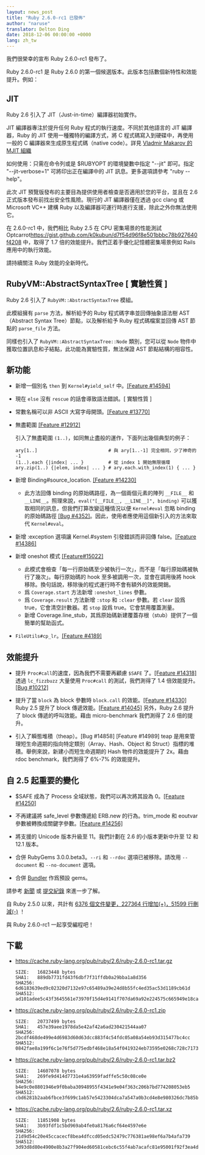 ```yaml
---
layout: news_post
title: "Ruby 2.6.0-rc1 已發佈"
author: "naruse"
translator: Delton Ding
date: 2018-12-06 00:00:00 +0000
lang: zh_tw
---
```


我們很榮幸的宣布 Ruby 2.6.0-rc1 發布了。

Ruby 2.6.0-rc1 是 Ruby 2.6.0 的第一個候選版本。此版本包括數個新特性和效能提升。例如：

## JIT

Ruby 2.6 引入了 JIT（Just-in-time）編譯器初始實作。

JIT 編譯器專注於提升任何 Ruby 程式的執行速度。不同於其他語言的 JIT 編譯器，Ruby 的 JIT 使用一種獨特的編譯方式，將 C 程式碼寫入到硬碟中，再使用一般的 C 編譯器來生成原生程式碼（native code）。詳見 [Vladmir Makarov 的 MJIT 組織](https://github.com/vnmakarov/ruby/tree/rtl_mjit_branch#mjit-organization)

如何使用：只需在命令列或是 $RUBYOPT 的環境變數中指定 "--jit" 即可。指定 "--jit-verbose=1" 可將印出正在編譯中的 JIT 訊息。更多選項請參考 "ruby --help"。

此次 JIT 預覽版發布的主要目為提供使用者檢查是否適用於您的平台，並且在 2.6 正式版本發布前找出安全性風險。現行的 JIT 編譯器僅在透過 gcc clang 或 Microsoft VC++ 建構 Ruby 以及編譯器可運行時進行支援，除此之外你無法使用它。

在 2.6.0-rc1 中，我們相比 Ruby 2.5 在 CPU 密集場景的性能測試 Optcarrot<https://gist.github.com/k0kubun/d7f54d96f8e501bbbc78b927640f4208> 中，取得了 1.7 倍的效能提升。我們正着手優化記憶體密集場景例如 Rails 應用中的執行效能。

請持續關注 Ruby 效能的全新時代。

## RubyVM::AbstractSyntaxTree [ 實驗性質 ]

Ruby 2.6 引入了 `RubyVM::AbstractSyntaxTree` 模組。

此模組擁有 `parse` 方法，解析給予的 Ruby 程式碼字串並回傳抽象語法樹 AST（Abstract Syntax Tree）節點，以及解析給予 Ruby 程式碼檔案並回傳 AST 節點的 `parse_file` 方法。

同樣也引入了 `RubyVM::AbstractSyntaxTree::Node` 類別，您可以從 `Node` 物件中獲取位置訊息和子結點，此功能為實驗性質，無法保證 AST 節點結構的相容性。

## 新功能

* 新增一個別名 `then` 到 `Kernel#yield_self` 中。[[Feature #14594]](https://bugs.ruby-lang.org/issues/14594)

* 現在 `else` 沒有 `rescue` 的話會導致語法錯誤。[ 實驗性質 ]

* 常數名稱可以非 ASCII 大寫字母開頭。[[Feature #13770]](https://bugs.ruby-lang.org/issues/13770)

* 無盡範圍 [[Feature #12912]](https://bugs.ruby-lang.org/issues/12912)

  引入了無盡範圍 `(1..)`，如同無止盡般的運作，下面列出幾個典型的例子：

      ary[1..]                          # 與 ary[1..-1] 完全相同，少了神奇的 -1
      (1..).each {|index| ... }         # 從 index 1 開始無限循環
      ary.zip(1..) {|elem, index| ... } # ary.each.with_index(1) { ... }

* 新增 Binding#source_location. [[Feature #14230]](https://bugs.ruby-lang.org/issues/14230)
  * 此方法回傳 binding 的原始碼路徑，為一個兩個元素的陣列 `__FILE__` 和 `__LINE__`。照理來說，`eval("[__FILE__, __LINE__]", binding)` 可以獲取相同的訊息，但我們打算改變這種情況以便 `Kernel#eval` 忽略 binding 的原始碼路徑 [[Bug #4352]](https://bugs.ruby-lang.org/issues/4352)。因此，使用者應使用這個新引入的方法來取代 `Kernel#eval`。

* 新增 :exception 選項讓 Kernel.#system 引發錯誤而非回傳 false。[[Feature #14386]](https://bugs.ruby-lang.org/issues/14386)

* 新增 oneshot 模式 [[Feature#15022]](https://bugs.ruby-lang.org/issues/15022)
  * 此模式會檢查「每一行原始碼至少被執行一次」，而不是「每行原始碼被執行了幾次」。每行原始碼的 hook 至多被調用一次，並會在調用後將 hook 移除。換句話說，移除後的程式運行時不會有額外的效能開銷。
  * 爲 `Coverage.start` 方法新增 `:oneshot_lines` 參數。
  * 爲 `Coverage.result` 方法新增 `:stop` 和 `:clear` 參數。若 `clear` 設爲 true，它會清空計數器。若 `stop` 設爲 true。它會禁用覆蓋測量。
  * 新增 Coverage.line_stub，其爲原始碼新建覆蓋存根（stub）提供了一個簡單的幫助函式。

* `FileUtils#cp_lr`。[[Feature #4189]](https://bugs.ruby-lang.org/issues/4189)

## 效能提升

* 提升 `Proc#call`的速度，因為我們不需要再顧慮 `$SAFE` 了。[[Feature #14318]](https://bugs.ruby-lang.org/issues/14318) 透過 `lc_fizzbuzz` 大量使用 `Proc#call` 的測試，我們測得了 1.4 倍效能提升。[[Bug #10212]](https://bugs.ruby-lang.org/issues/10212)

* 提升了當 `block` 為 block 參數時 `block.call` 的效能。[[Feature #14330]](https://bugs.ruby-lang.org/issues/14330) Ruby 2.5 提升了 block 傳遞效能。[[Feature #14045]](https://bugs.ruby-lang.org/issues/14045) 另外，Ruby 2.6 提升了 block 傳遞的呼叫效能。藉由 micro-benchmark 我們測得了 2.6 倍的提升。

* 引入了瞬態堆積（theap）。[Bug #14858] [Feature #14989] teap 是用來管理短生命週期的指向特定類別（Array、Hash、Object 和 Struct）指標的堆積。舉例來說，新建小而短生命週期的 Hash 物件的效能提升了 2x。藉由 rdoc benchmark，我們測得了 6%-7% 的效能提升。

## 自 2.5 起重要的變化

* $SAFE 成為了 Process 全域狀態，我們可以再次將其設為 0。[[Feature #14250]](https://bugs.ruby-lang.org/issues/14250)

* 不再建議將 safe_level 參數傳遞給 ERB.new 的行為。trim_mode 和 eoutvar 參數被轉換成關鍵字參數。[[Feature #14256]](https://bugs.ruby-lang.org/issues/14256)

* 將支援的 Unicode 版本升級至 11。我們計劃在 2.6 的小版本更新中升至 12 和 12.1 版本。

* 合併 RubyGems 3.0.0.beta3。`--ri` 和 `--rdoc` 選項已被移除。請改用 `--document` 和 `--no-document` 選項。

* 合併 [Bundler](https://github.com/bundler/bundler) 作爲預設 gems。

請參考 [新聞](https://github.com/ruby/ruby/blob/v2_6_0_rc1/NEWS)
或 [提交紀錄](https://github.com/ruby/ruby/compare/v2_5_0...v2_6_0_rc1)
來進一步了解。

自 Ruby 2.5.0 以來，共計有
[6376 個文件變更，227364 行增加(+)，51599 行刪減(-)](https://github.com/ruby/ruby/compare/v2_5_0...v2_6_0_rc1)
！

與 Ruby 2.6.0-rc1 一起享受編程吧！

## 下載

* <https://cache.ruby-lang.org/pub/ruby/2.6/ruby-2.6.0-rc1.tar.gz>

      SIZE:   16823448 bytes
      SHA1:   889db7731fd43f6dbf7f31ffdb0a29bba1a8d356
      SHA256: 6d6183639ed9c02320d7132e97c65489a39e24d8b55fc4ed35ac53d1189cb61d
      SHA512: ad101adee5c43f3645561e73970f15d4e9141f707da69a92e224575c665949e18ca53389e5315fca2ea3934d77967a59e304353cde4a915537e7c4e4ee20be73

* <https://cache.ruby-lang.org/pub/ruby/2.6/ruby-2.6.0-rc1.zip>

      SIZE:   20737499 bytes
      SHA1:   457e39aee1978da5e42af42a6ad230421544aa07
      SHA256: 2bcdf468de499e4d6983d60d63dcc883f4c54fdc05a08a54eb93d315477bc4cc
      SHA512: 0842fae8a199f6c1e76f5d775edbf468e18a54f0419324eb73595e0268c728c71733371d71dc2fa342105dbc487987ca5556948a9ef067276a7b5f552462802a

* <https://cache.ruby-lang.org/pub/ruby/2.6/ruby-2.6.0-rc1.tar.bz2>

      SIZE:   14607078 bytes
      SHA1:   269fe9d414d7731e4a63959fadffe5c50c08ce0e
      SHA256: b4e9c0e8801946e9f0baba30948955f4341e9e04f363c206b7bd774208053eb5
      SHA512: cbd6281b2aab6fbce3f699c1ab57e5423304dca7a547a0b3cd4e8e980326dc7b85b2ca2bfaf3f3a648d40f4222fdf1740d81d422790ee7ae1ba1ed33eb11e3e8

* <https://cache.ruby-lang.org/pub/ruby/2.6/ruby-2.6.0-rc1.tar.xz>

      SIZE:   11851908 bytes
      SHA1:   3b93fdf1c5bd969ab4fe0a8176a6cf64e4597e6e
      SHA256: 21d9d54c20e45ccacecf8bea4dfccd05edc52479c776381ae98ef6a7b4afa739
      SHA512: 3d93d8d80e4900e8b3a27f904ed60581cebc6c55f4ab7acafc81e95001f92f3ea4ddec2da6169b1ed5e0146f7b7c35c1c13b3243955d5825c72170834fe933f3
